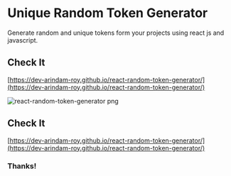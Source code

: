 # Unique Random Token Generator


Generate random and unique tokens form your projects using react js and javascript.


## Check It 
[https://dev-arindam-roy.github.io/react-random-token-generator/](https://dev-arindam-roy.github.io/react-random-token-generator/)

![react-random-token-generator png](https://github.com/user-attachments/assets/3c21a010-c752-4ccd-9f1d-1b8db4bff21c)

## Check It 
[https://dev-arindam-roy.github.io/react-random-token-generator/](https://dev-arindam-roy.github.io/react-random-token-generator/)


### Thanks!
